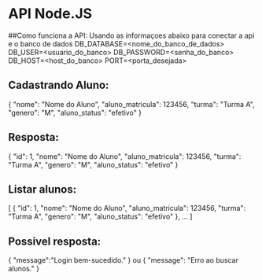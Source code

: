 
# API Node.JS

##Como funciona a API:
Usando as informaçoes abaixo para conectar a api e o banco de dados
DB_DATABASE=<nome_do_banco_de_dados>
DB_USER=<usuario_do_banco>
DB_PASSWORD=<senha_do_banco>
DB_HOST=<host_do_banco>
PORT=<porta_desejada>

## Cadastrando Aluno:
{
  "nome": "Nome do Aluno",
  "aluno_matricula": 123456,
  "turma": "Turma A",
  "genero": "M",
  "aluno_status": "efetivo"
}

## Resposta:
{
  "id": 1,
  "nome": "Nome do Aluno",
  "aluno_matricula": 123456,
  "turma": "Turma A",
  "genero": "M",
  "aluno_status": "efetivo"
}

## Listar alunos:
[
  {
    "id": 1,
    "nome": "Nome do Aluno",
    "aluno_matricula": 123456,
    "turma": "Turma A",
    "genero": "M",
    "aluno_status": "efetivo"
  },
  ...
]

## Possivel resposta:
{
  "message":"Login bem-sucedido." 
} 
  ou 
{
  "message": "Erro ao buscar alunos."
}





